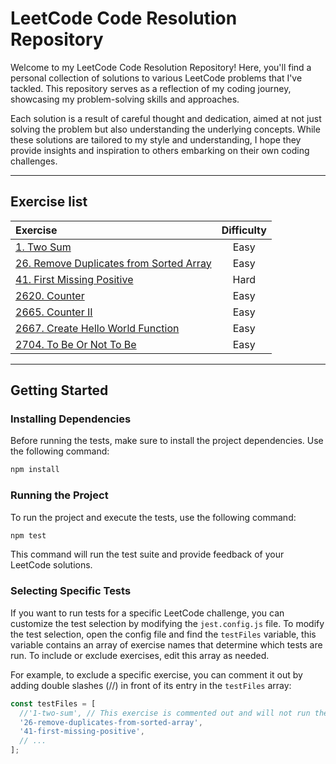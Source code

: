 # LeetCode Code Resolution Repository

Welcome to my LeetCode Code Resolution Repository! Here, you'll find a personal collection of solutions to various LeetCode problems that I've tackled. This repository serves as a reflection of my coding journey, showcasing my problem-solving skills and approaches.

Each solution is a result of careful thought and dedication, aimed at not just solving the problem but also understanding the underlying concepts. While these solutions are tailored to my style and understanding, I hope they provide insights and inspiration to others embarking on their own coding challenges.

---
## Exercise list
| Exercise                                                                                                                                   | Difficulty |
| :---                                                                                                                                       | :---: |
| [1. Two Sum](https://github.com/devmatsu/leetcode/tree/main/exercises/1-two-sum)                                                           | Easy |
| [26. Remove Duplicates from Sorted Array](https://github.com/devmatsu/leetcode/tree/main/exercises/26-remove-duplicates-from-sorted-array) | Easy |
| [41. First Missing Positive](https://github.com/devmatsu/leetcode/tree/main/exercises/41-first-missing-positive)                           | Hard |
| [2620. Counter](https://github.com/devmatsu/leetcode/tree/main/exercises/2620-counter)                                                     | Easy |
| [2665. Counter II](https://github.com/devmatsu/leetcode/tree/main/exercises/2665-counter-ii)                                               | Easy |
| [2667. Create Hello World Function](https://github.com/devmatsu/leetcode/tree/main/exercises/2667-create-hello-world-function)             | Easy |
| [2704. To Be Or Not To Be](https://github.com/devmatsu/leetcode/tree/main/exercises/2704-to-be-or-not-to-be)                               | Easy |


---
## Getting Started

### Installing Dependencies

Before running the tests, make sure to install the project dependencies. Use the following command:

```bash
npm install
```

### Running the Project

To run the project and execute the tests, use the following command:

```bash
npm test
```

This command will run the test suite and provide feedback of your LeetCode solutions.

### Selecting Specific Tests
If you want to run tests for a specific LeetCode challenge, you can customize the test selection by modifying the `jest.config.js` file. To modify the test selection, open the config file and find the `testFiles` variable, this variable contains an array of exercise names that determine which tests are run. To include or exclude exercises, edit this array as needed.

For example, to exclude a specific exercise, you can comment it out by adding double slashes (//) in front of its entry in the `testFiles` array:
````js
const testFiles = [
  //'1-two-sum', // This exercise is commented out and will not run the tests.
  '26-remove-duplicates-from-sorted-array', 
  '41-first-missing-positive',
  // ...
];
````
